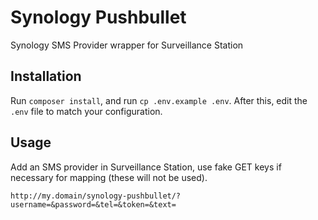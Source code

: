 # Synology Pushbullet

Synology SMS Provider wrapper for Surveillance Station

## Installation

Run `composer install`, and run `cp .env.example .env`. After this, edit the
`.env` file to match your configuration.

## Usage

Add an SMS provider in Surveillance Station, use fake GET keys if necessary
for mapping (these will not be used).

```
http://my.domain/synology-pushbullet/?username=&password=&tel=&token=&text=
```
